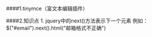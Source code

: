####1.tinymce（富文本编辑插件）  

####2.知识点 
	1. jquery中的next()方法表示下一个元素 
		例如：$("#email").next().html("邮箱格式不正确") 
